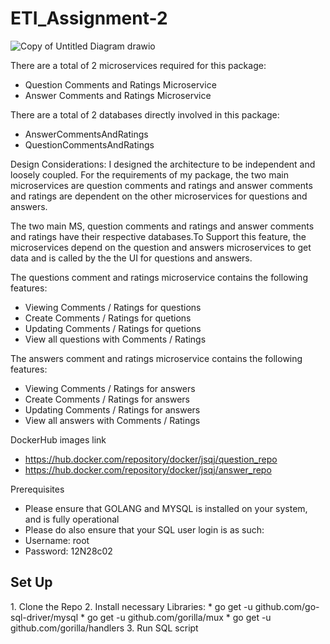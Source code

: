 # ETI_Assignment-2
![Copy of Untitled Diagram drawio](https://user-images.githubusercontent.com/78250532/152691013-392e6289-a9d4-405a-aff6-4a25ced2bf98.png)

There are a total of 2 microservices required for this package:
* Question Comments and Ratings Microservice
* Answer Comments and Ratings Microservice

There are a total of 2 databases directly involved in this package:
* AnswerCommentsAndRatings
* QuestionCommentsAndRatings

Design Considerations:
I designed the architecture to be independent and loosely coupled. For the requirements of my package, the two main microservices are question comments and ratings and answer comments and ratings are dependent on the other microservices for questions and answers. 

The two main MS, question comments and ratings and answer comments and ratings have their respective databases.To Support this feature, the microservices depend on the question and answers microservices to get data and is called by the the UI for questions and answers. 

The questions comment and ratings microservice contains the following features:
   * Viewing Comments / Ratings for questions
   * Create Comments / Ratings for quetions
   * Updating Comments / Ratings for quetions
   * View all questions with Comments / Ratings

The answers comment and ratings microservice contains the following features:
   * Viewing Comments / Ratings for answers
   * Create Comments / Ratings for answers
   * Updating Comments / Ratings for answers
   * View all answers with Comments / Ratings
   
DockerHub images link
   * https://hub.docker.com/repository/docker/jsqj/question_repo
   * https://hub.docker.com/repository/docker/jsqj/answer_repo
  
Prerequisites
   * Please ensure that GOLANG and MYSQL is installed on your system, and is fully operational
   * Please do also ensure that your SQL user login is as such:
   * Username: root
   * Password: 12N28c02

<h2><b>Set Up</b></h2>
1. Clone the Repo
2. Install necessary Libraries:
   * go get -u github.com/go-sql-driver/mysql
   * go get -u github.com/gorilla/mux
   * go get -u github.com/gorilla/handlers
3. Run SQL script

